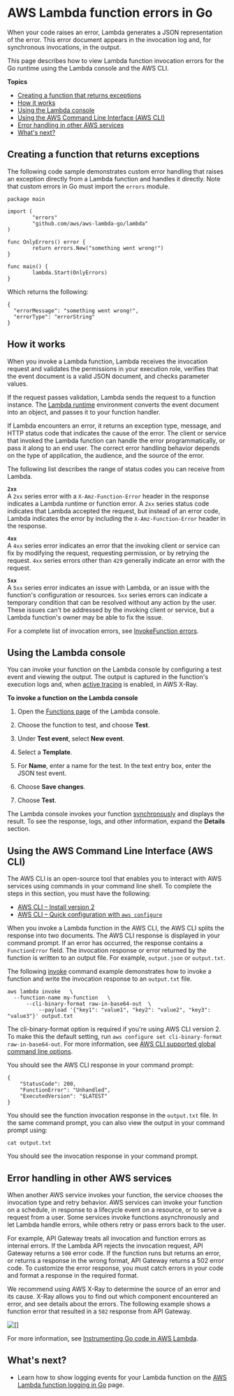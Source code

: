 # AWS Lambda function errors in Go<a name="golang-exceptions"></a>

When your code raises an error, Lambda generates a JSON representation of the error\. This error document appears in the invocation log and, for synchronous invocations, in the output\.

This page describes how to view Lambda function invocation errors for the Go runtime using the Lambda console and the AWS CLI\.

**Topics**
+ [Creating a function that returns exceptions](#go-exceptions-createfunction)
+ [How it works](#go-exceptions-how)
+ [Using the Lambda console](#go-exceptions-console)
+ [Using the AWS Command Line Interface \(AWS CLI\)](#go-exceptions-cli)
+ [Error handling in other AWS services](#go-exceptions-other-services)
+ [What's next?](#go-exceptions-next-up)

## Creating a function that returns exceptions<a name="go-exceptions-createfunction"></a>

The following code sample demonstrates custom error handling that raises an exception directly from a Lambda function and handles it directly\. Note that custom errors in Go must import the `errors` module\.

```
package main
 
import (
        "errors"
        "github.com/aws/aws-lambda-go/lambda"
)
 
func OnlyErrors() error {
        return errors.New("something went wrong!")
}
 
func main() {
        lambda.Start(OnlyErrors)
}
```

Which returns the following:

```
{
  "errorMessage": "something went wrong!",
  "errorType": "errorString"
}
```

## How it works<a name="go-exceptions-how"></a>

When you invoke a Lambda function, Lambda receives the invocation request and validates the permissions in your execution role, verifies that the event document is a valid JSON document, and checks parameter values\.

If the request passes validation, Lambda sends the request to a function instance\. The [Lambda runtime](lambda-runtimes.md) environment converts the event document into an object, and passes it to your function handler\. 

If Lambda encounters an error, it returns an exception type, message, and HTTP status code that indicates the cause of the error\. The client or service that invoked the Lambda function can handle the error programmatically, or pass it along to an end user\. The correct error handling behavior depends on the type of application, the audience, and the source of the error\.

The following list describes the range of status codes you can receive from Lambda\.

**`2xx`**  
A `2xx` series error with a `X-Amz-Function-Error` header in the response indicates a Lambda runtime or function error\. A `2xx` series status code indicates that Lambda accepted the request, but instead of an error code, Lambda indicates the error by including the `X-Amz-Function-Error` header in the response\.

**`4xx`**  
A `4xx` series error indicates an error that the invoking client or service can fix by modifying the request, requesting permission, or by retrying the request\. `4xx` series errors other than `429` generally indicate an error with the request\. 

**`5xx`**  
A `5xx` series error indicates an issue with Lambda, or an issue with the function's configuration or resources\. `5xx` series errors can indicate a temporary condition that can be resolved without any action by the user\. These issues can't be addressed by the invoking client or service, but a Lambda function's owner may be able to fix the issue\.

For a complete list of invocation errors, see [InvokeFunction errors](API_Invoke.md#API_Invoke_Errors)\.

## Using the Lambda console<a name="go-exceptions-console"></a>

You can invoke your function on the Lambda console by configuring a test event and viewing the output\. The output is captured in the function's execution logs and, when [active tracing](services-xray.md) is enabled, in AWS X\-Ray\.

**To invoke a function on the Lambda console**

1. Open the [Functions page](https://console.aws.amazon.com/lambda/home#/functions) of the Lambda console\.

1. Choose the function to test, and choose **Test**\.

1. Under **Test event**, select **New event**\.

1. Select a **Template**\.

1. For **Name**, enter a name for the test\. In the text entry box, enter the JSON test event\.

1. Choose **Save changes**\.

1. Choose **Test**\.

The Lambda console invokes your function [synchronously](invocation-sync.md) and displays the result\. To see the response, logs, and other information, expand the **Details** section\.

## Using the AWS Command Line Interface \(AWS CLI\)<a name="go-exceptions-cli"></a>

The AWS CLI is an open\-source tool that enables you to interact with AWS services using commands in your command line shell\. To complete the steps in this section, you must have the following:
+ [AWS CLI – Install version 2](https://docs.aws.amazon.com/cli/latest/userguide/install-cliv2.html)
+ [AWS CLI – Quick configuration with `aws configure`](https://docs.aws.amazon.com/cli/latest/userguide/cli-chap-configure.html)

When you invoke a Lambda function in the AWS CLI, the AWS CLI splits the response into two documents\. The AWS CLI response is displayed in your command prompt\. If an error has occurred, the response contains a `FunctionError` field\. The invocation response or error returned by the function is written to an output file\. For example, `output.json` or `output.txt`\.

The following [invoke](https://docs.aws.amazon.com/cli/latest/reference/lambda/invoke.html) command example demonstrates how to invoke a function and write the invocation response to an `output.txt` file\.

```
aws lambda invoke   \
  --function-name my-function   \
      --cli-binary-format raw-in-base64-out  \
          --payload '{"key1": "value1", "key2": "value2", "key3": "value3"}' output.txt
```

The cli\-binary\-format option is required if you're using AWS CLI version 2\. To make this the default setting, run `aws configure set cli-binary-format raw-in-base64-out`\. For more information, see [AWS CLI supported global command line options](https://docs.aws.amazon.com/cli/latest/userguide/cli-configure-options.html#cli-configure-options-list)\.

You should see the AWS CLI response in your command prompt:

```
{
    "StatusCode": 200,
    "FunctionError": "Unhandled",
    "ExecutedVersion": "$LATEST"
}
```

You should see the function invocation response in the `output.txt` file\. In the same command prompt, you can also view the output in your command prompt using:

```
cat output.txt
```

You should see the invocation response in your command prompt\.

## Error handling in other AWS services<a name="go-exceptions-other-services"></a>

When another AWS service invokes your function, the service chooses the invocation type and retry behavior\. AWS services can invoke your function on a schedule, in response to a lifecycle event on a resource, or to serve a request from a user\. Some services invoke functions asynchronously and let Lambda handle errors, while others retry or pass errors back to the user\.

For example, API Gateway treats all invocation and function errors as internal errors\. If the Lambda API rejects the invocation request, API Gateway returns a `500` error code\. If the function runs but returns an error, or returns a response in the wrong format, API Gateway returns a 502 error code\. To customize the error response, you must catch errors in your code and format a response in the required format\.

We recommend using AWS X\-Ray to determine the source of an error and its cause\. X\-Ray allows you to find out which component encountered an error, and see details about the errors\. The following example shows a function error that resulted in a `502` response from API Gateway\.

![\[\]](http://docs.aws.amazon.com/lambda/latest/dg/images/tracemap-apig-502.png)

For more information, see [Instrumenting Go code in AWS Lambda](golang-tracing.md)\.

## What's next?<a name="go-exceptions-next-up"></a>
+ Learn how to show logging events for your Lambda function on the [AWS Lambda function logging in Go](golang-logging.md) page\.